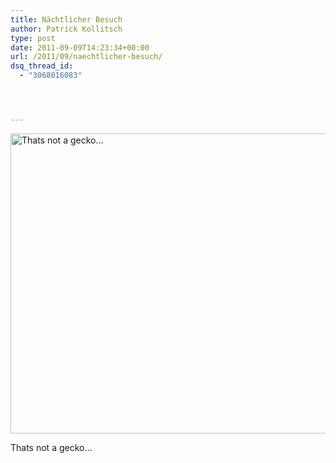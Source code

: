 ```yaml
---
title: Nächtlicher Besuch
author: Patrick Kollitsch
type: post
date: 2011-09-09T14:23:34+00:00
url: /2011/09/naechtlicher-besuch/
dsq_thread_id:
  - "3068016083"




---
```

<div class="media image">
  <a href="http://www.flickr.com/photos/schreibblogade/6131531979/" title="Thats not a gecko..."><img src="//farm7.static.flickr.com/6188/6131531979_3ea0acbdef_z.jpg" width="640" height="480" alt="Thats not a gecko..." /></a></p> 
  
  <p>
    Thats not a gecko...
  </p>
</div>